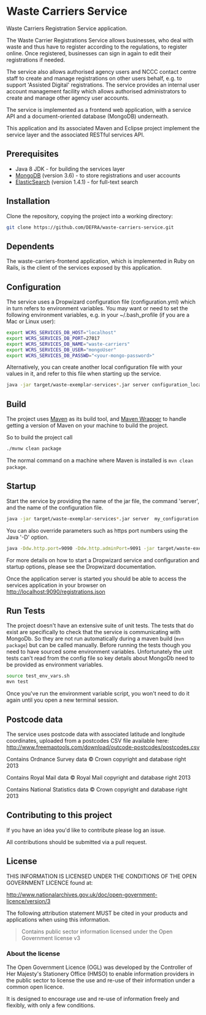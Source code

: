 # Waste Carriers Service

Waste Carriers Registration Service application.

The Waste Carrier Registrations Service allows businesses, who deal with waste and thus have to register according to the regulations, to register online. Once registered, businesses can sign in again to edit their registrations if needed.

The service also allows authorised agency users and NCCC contact centre staff to create and manage registrations on other users behalf, e.g. to support 'Assisted Digital' registrations. The service provides an internal user account management facility which allows authorised administrators to create and manage other agency user accounts.

The service is implemented as a frontend web application, with a service API and a document-oriented database (MongoDB) underneath.

This application and its associated Maven and Eclipse project implement the service layer and the associated RESTful services API.

## Prerequisites

- Java 8 JDK - for building the services layer
- [MongoDB](http://www.mongodb.org) (version 3.6) - to store registrations and user accounts
- [ElasticSearch](http://www.elasticsearch.org) (version 1.4.1) - for full-text search

## Installation

Clone the repository, copying the project into a working directory:

```bash
git clone https://github.com/DEFRA/waste-carriers-service.git
```

## Dependents

The waste-carriers-frontend application, which is implemented in Ruby on Rails, is the client of the services exposed by this application.

## Configuration

The service uses a Dropwizard configuration file (configuration.yml) which in turn refers to environment variables.
You may want or need to set the following environment variables, e.g. in your ~/.bash_profile (if you are a Mac or Linux user):

```bash
export WCRS_SERVICES_DB_HOST="localhost"
export WCRS_SERVICES_DB_PORT=27017
export WCRS_SERVICES_DB_NAME="waste-carriers"
export WCRS_SERVICES_DB_USER="mongoUser"
export WCRS_SERVICES_DB_PASSWD="<your-mongo-password>"
```

Alternatively, you can create another local configuration file with your values in it, and refer to this file when starting up the service.

```bash
java -jar target/waste-exemplar-services*.jar server configuration_local.yml
```

## Build

The project uses [Maven](https://maven.apache.org/) as its build tool, and [Maven Wrapper](https://github.com/takari/maven-wrapper) to handle getting a version of Maven on your machine to build the project.

So to build the project call

```bash
./mvnw clean package
```

The normal command on a machine where Maven is installed is `mvn clean package`.

## Startup

Start the service by providing the name of the jar file, the command 'server', and the name of the configuration file.

```bash
java -jar target/waste-exemplar-services*.jar server  my_configuration.yml
```

You can also override parameters such as https port numbers using the Java '-D' option.

```bash
java -Ddw.http.port=9090 -Ddw.http.adminPort=9091 -jar target/waste-exemplar-services-1.1.2.jar server my_configuration.yml
```

For more details on how to start a Dropwizard service and configuration and startup options, please see the Dropwizard documentation.

Once the application server is started you should be able to access the services application in your browser on <http://localhost:9090/registrations.json>

## Run Tests

The project doesn't have an extensive suite of unit tests. The tests that do exist are specifically to check that the service is communicating with MongoDb. So they are not run automatically during a maven build (`mvn package`) but can be called manually. Before running the tests though you need to have sourced some environment variables. Unfortunately the unit tests can't read from the config file so key details about MongoDb need to be provided as environment variables.

```bash
source test_env_vars.sh
mvn test
```

Once you've run the environment variable script, you won't need to do it again until you open a new terminal session.

## Postcode data

The service uses postcode data with associated latitude and longitude coordinates, uploaded from a postcodes CSV file available here:
http://www.freemaptools.com/download/outcode-postcodes/postcodes.csv

Contains Ordnance Survey data © Crown copyright and database right 2013

Contains Royal Mail data © Royal Mail copyright and database right 2013

Contains National Statistics data © Crown copyright and database right 2013

## Contributing to this project

If you have an idea you'd like to contribute please log an issue.

All contributions should be submitted via a pull request.

## License

THIS INFORMATION IS LICENSED UNDER THE CONDITIONS OF THE OPEN GOVERNMENT LICENCE found at:

<http://www.nationalarchives.gov.uk/doc/open-government-licence/version/3>

The following attribution statement MUST be cited in your products and applications when using this information.

>Contains public sector information licensed under the Open Government license v3

### About the license

The Open Government Licence (OGL) was developed by the Controller of Her Majesty's Stationery Office (HMSO) to enable information providers in the public sector to license the use and re-use of their information under a common open licence.

It is designed to encourage use and re-use of information freely and flexibly, with only a few conditions.
